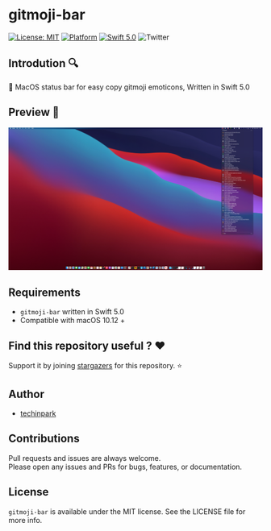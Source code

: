 # gitmoji-bar


[![License: MIT](https://img.shields.io/badge/license-MIT-blue.svg?style=flat)](https://github.com/techinpark/gitmoji-bar/blob/main/LICENSE)
[![Platform](https://img.shields.io/badge/platform-macOS-green.svg?style=flat)](https://github.com/techinpark/gitmoji-bar)
[![Swift 5.0](https://img.shields.io/badge/Swift-5.0-orange.svg?style=flat)](https://developer.apple.com/swift/)
![Twitter](https://img.shields.io/twitter/follow/techinpark.svg?style=social&label=Follow)


## Introdution 🔍 

🧰  MacOS status bar for easy copy gitmoji emoticons, Written in Swift 5.0

## Preview 👀
![](./.github/images/preview.png)


## Requirements 

- `gitmoji-bar` written in Swift 5.0
- Compatible with macOS 10.12 + 

## Find this repository useful ? ❤️

Support it by joining [stargazers](https://github.com/techinpark/gitmoji-bar/stargazers) for this repository. ⭐  

## Author 
- [techinpark](https://twitter.com/techinpark)

## Contributions 
Pull requests and issues are always welcome.  
Please open any issues and PRs for bugs, features, or documentation.


## License 
`gitmoji-bar` is available under the MIT license. See the LICENSE file for more info.

